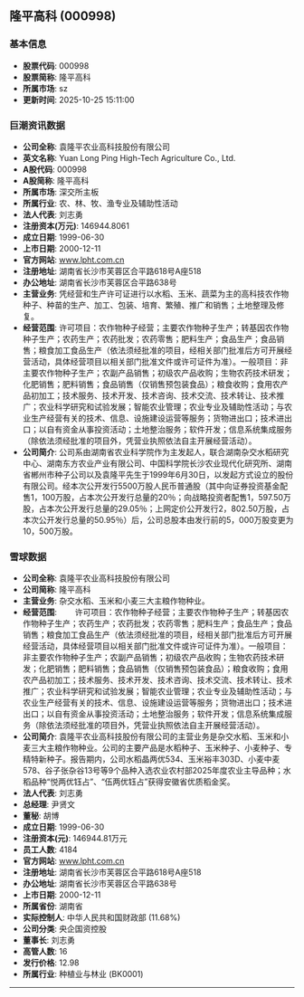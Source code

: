 ## 隆平高科 (000998)

### 基本信息

- **股票代码**: 000998
- **股票简称**: 隆平高科
- **所属市场**: sz
- **更新时间**: 2025-10-25 15:11:00

### 巨潮资讯数据

- **公司全称**: 袁隆平农业高科技股份有限公司
- **英文名称**: Yuan Long Ping High-Tech Agriculture Co., Ltd.
- **A股代码**: 000998
- **A股简称**: 隆平高科
- **所属市场**: 深交所主板
- **所属行业**: 农、林、牧、渔专业及辅助性活动
- **法人代表**: 刘志勇
- **注册资本(万元)**: 146944.8061
- **成立日期**: 1999-06-30
- **上市日期**: 2000-12-11
- **官方网站**: www.lpht.com.cn
- **注册地址**: 湖南省长沙市芙蓉区合平路618号A座518
- **办公地址**: 湖南省长沙市芙蓉区合平路638号
- **主营业务**: 凭经营和生产许可证进行以水稻、玉米、蔬菜为主的高科技农作物种子、种苗的生产、加工、包装、培育、繁殖、推广和销售；土地整理及修复。
- **经营范围**: 许可项目：农作物种子经营；主要农作物种子生产；转基因农作物种子生产；农药生产；农药批发；农药零售；肥料生产；食品生产；食品销售；粮食加工食品生产（依法须经批准的项目，经相关部门批准后方可开展经营活动，具体经营项目以相关部门批准文件或许可证件为准）。一般项目：非主要农作物种子生产；农副产品销售；初级农产品收购；生物农药技术研发；化肥销售；肥料销售；食品销售（仅销售预包装食品）；粮食收购；食用农产品初加工；技术服务、技术开发、技术咨询、技术交流、技术转让、技术推广；农业科学研究和试验发展；智能农业管理；农业专业及辅助性活动；与农业生产经营有关的技术、信息、设施建设运营等服务；货物进出口；技术进出口；以自有资金从事投资活动；土地整治服务；软件开发；信息系统集成服务（除依法须经批准的项目外，凭营业执照依法自主开展经营活动）。
- **公司简介**: 公司系由湖南省农业科学院作为主发起人，联合湖南杂交水稻研究中心、湖南东方农业产业有限公司、中国科学院长沙农业现代化研究所、湖南省郴州市种子公司以及袁隆平先生于1999年6月30日，以发起方式设立的股份有限公司。经本次公开发行5500万股人民币普通股（其中向证券投资基金配售1，100万股，占本次公开发行总量的20％；向战略投资者配售1，597.50万股，占本次公开发行总量的29.05％；上网定价公开发行2，802.50万股，占本次公开发行总量的50.95％）后，公司总股本由发行前的5，000万股变更为10，500万股。

### 雪球数据

- **公司全称**: 袁隆平农业高科技股份有限公司
- **公司简称**: 隆平高科
- **主营业务**: 杂交水稻、玉米和小麦三大主粮作物种业。
- **经营范围**: 　　许可项目：农作物种子经营；主要农作物种子生产；转基因农作物种子生产；农药生产；农药批发；农药零售；肥料生产；食品生产；食品销售；粮食加工食品生产（依法须经批准的项目，经相关部门批准后方可开展经营活动，具体经营项目以相关部门批准文件或许可证件为准）。一般项目：非主要农作物种子生产；农副产品销售；初级农产品收购；生物农药技术研发；化肥销售；肥料销售；食品销售（仅销售预包装食品）；粮食收购；食用农产品初加工；技术服务、技术开发、技术咨询、技术交流、技术转让、技术推广；农业科学研究和试验发展；智能农业管理；农业专业及辅助性活动；与农业生产经营有关的技术、信息、设施建设运营等服务；货物进出口；技术进出口；以自有资金从事投资活动；土地整治服务；软件开发；信息系统集成服务（除依法须经批准的项目外，凭营业执照依法自主开展经营活动）。
- **公司简介**: 袁隆平农业高科技股份有限公司的主营业务是杂交水稻、玉米和小麦三大主粮作物种业。公司的主要产品是水稻种子、玉米种子、小麦种子、专精特新种子。报告期内，公司水稻晶两优534、玉米裕丰303D、小麦中麦578、谷子张杂谷13号等9个品种入选农业农村部2025年度农业主导品种；水稻品种“悦两优钰占”、“伍两优钰占”获得安徽省优质稻金奖。
- **法人代表**: 刘志勇
- **总经理**: 尹贤文
- **董秘**: 胡博
- **成立日期**: 1999-06-30
- **注册资本(元)**: 146944.81万元
- **员工人数**: 4184
- **官方网站**: www.lpht.com.cn
- **注册地址**: 湖南省长沙市芙蓉区合平路618号A座518
- **办公地址**: 湖南省长沙市芙蓉区合平路638号
- **上市日期**: 2000-12-11
- **所属省份**: 湖南省
- **实际控制人**: 中华人民共和国财政部 (11.68%)
- **公司分类**: 央企国资控股
- **董事长**: 刘志勇
- **高管人数**: 16
- **发行价格**: 12.98
- **所属行业**: 种植业与林业 (BK0001)

---
